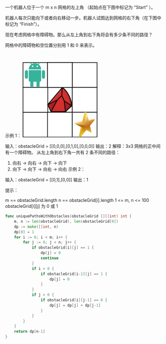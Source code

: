 
一个机器人位于一个 m x n 网格的左上角 （起始点在下图中标记为 “Start” ）。

机器人每次只能向下或者向右移动一步。机器人试图达到网格的右下角（在下图中标记为 “Finish”）。

现在考虑网格中有障碍物。那么从左上角到右下角将会有多少条不同的路径？

网格中的障碍物和空位置分别用 1 和 0 来表示。

 

示例 1：
![图片](../images/63.jpg)

输入：obstacleGrid = [[0,0,0],[0,1,0],[0,0,0]]
输出：2
解释：3x3 网格的正中间有一个障碍物。
从左上角到右下角一共有 2 条不同的路径：
1. 向右 -> 向右 -> 向下 -> 向下
2. 向下 -> 向下 -> 向右 -> 向右
示例 2：


输入：obstacleGrid = [[0,1],[0,0]]
输出：1
 

提示：

m == obstacleGrid.length
n == obstacleGrid[i].length
1 <= m, n <= 100
obstacleGrid[i][j] 为 0 或 1



```go
func uniquePathsWithObstacles(obstacleGrid [][]int) int {
    m, n := len(obstacleGrid), len(obstacleGrid[0])
    dp := make([]int, n)
    dp[0] = 1
    for i := 0; i < m; i++ {
        for j := 0; j < n; j++ {
            if obstacleGrid[i][j] == 1 {
                dp[j] = 0
                continue
            }
            if i > 0 {
                if obstacleGrid[i-1][j] == 1 {
                    dp[j] = 0
                }
            }
            if j > 0 {
                if obstacleGrid[i][j-1] == 0 {
                    dp[j] = dp[j] + dp[j-1]
                }
            }
        }
    }
    return dp[n-1]
}


```